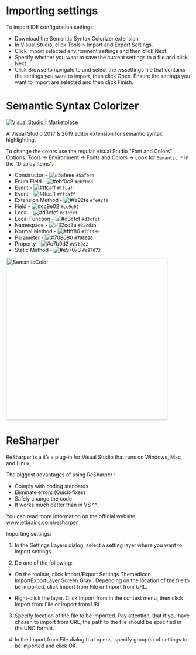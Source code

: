 # Importing settings

To import IDE configuration settings:

- Download the Semantic Syntax Colorizer extension
- In Visual Studio, click Tools > Import and Export Settings.
- Click Import selected environment settings and then click Next.
- Specify whether you want to save the current settings to a file and click Next.
- Click Browse to navigate to and select the .vssettings file that contains the settings you want to import, then click Open.
Ensure the settings you want to import are selected and then click Finish.


# Semantic Syntax Colorizer

[![Visual Studio | Marketplace](https://img.shields.io/badge/Visual%20Studio%20|%20Marketplace-1.3.3-green.svg?colorB=00a84b&logo=data%3Aimage%2Fpng%3Bbase64%2CiVBORw0KGgoAAAANSUhEUgAAABwAAAAcCAYAAAByDd%2BUAAAAGXRFWHRTb2Z0d2FyZQBBZG9iZSBJbWFnZVJlYWR5ccllPAAAAgtJREFUeNq01s9LlEEcx3F3i1gUIkEsWJEiiZR2A0tJXIKuS5cW9GyE%2FgEZCOGC4MEfGB1ClD20Fy%2B6RURQQR4NikBBg06FINopjdZSWNun9%2BA8MD3OjM%2BzPg68Ls%2FM83yY7zwzzxNxHKcq5JbBLeSwcqBXBIboJtac%2FfYdeaQRc8eEHfbD0bdlDOFSJKSSpvAc9YeM%2BxQNIawDz3yEiXZKDYzjesCwdrzAWZ%2Fjy6L2UWTwDbvo97lmbVh3grVFceOgpuMpzljCWpW3MVCgKOl5zdTv4g2uaPquyjI2GMr2GdummorAkqHvBublRnZbUoY1Gu7Jowd7xlVkmlPKlMU6Fj1l%2BIsBWcavlnJNyHJfwG%2FbGqqBk%2BhGSTPY9JA93FfW9zK2TYEnPROOYQ418ixU%2B6s1BSriHgp%2B95F340eUteiVDzS1L0gHCdMFqk28MFuWfvE2LgQ9lkwzFFvlteVtFK0Lr1B3lMA%2FOIeXSPi4%2FzbeoqnSwIvyIE56rn%2FAuOEZ1%2FAOne5OsyZ6toWuzaJWvvIPLON%2Byo9tXLOX%2F9uH04bOkjxnvefogCV0B4%2BxaQvMaTo2cMdyeD88pCplW2ACBeXiezT7%2BDxlK%2FlaqA%2FowxOcDvAfM3SUwEoNBwhcCuOfJotRn2NPhPmbOGaZ2S%2FMIBX2j%2FCEJ2gVI2g5jh9h1yN8RC%2FqvP3%2FBBgAP9DoY%2BErIbwAAAAASUVORK5CYII%3D)](https://marketplace.visualstudio.com/items?itemName=AndreasReischuck.SemanticColorizer)

A Visual Studio 2017 & 2019 editor extension for semantic syntax highlighting.

To change the colors use the regular Visual Studio "Font and Colors" Options. 
Tools -> Environment -> Fonts and Colors -> Look for `Semantic *` in the "Display items".

* Constructor - ![#5afeee](https://placehold.it/15/5afeee/000000?text=+) `#5afeee`
* Enum Field - ![#ebf0c8](https://placehold.it/15/ebf0c8/000000?text=+) `#ebf0c8`
* Event - ![#ffcaff](https://placehold.it/15/ffcaff/000000?text=+) `#ffcaff`
* Event - ![#ffcaff](https://placehold.it/15/ffcaff/000000?text=+) `#ffcaff`
* Extension Method - ![#fe92fe](https://placehold.it/15/fe92fe/000000?text=+) `#fe92fe`
* Field - ![#cc9e02](https://placehold.it/15/cc9e02/000000?text=+) `#cc9e02`
* Local - ![#d3cfcf](https://placehold.it/15/d3cfcf/000000?text=+) `#d3cfcf`
* Local Function - ![#d3cfcf](https://placehold.it/15/d3cfcf/000000?text=+) `#d3cfcf`
* Namespace - ![#32cd3a](https://placehold.it/15/32cd3a/000000?text=+) `#32cd3a`
* Normal Method - ![#ffff80](https://placehold.it/15/ffff80/000000?text=+) `#ffff80`
* Parameter - ![#708090](https://placehold.it/15/708090/000000?text=+) `#708090`
* Property - ![#c7b9d2](https://placehold.it/15/c7b9d2/000000?text=+) `#c7b9d2`
* Static Method - ![#e97073](https://placehold.it/15/e97073/000000?text=+) `#e97073`


<img width="441" alt="SemanticColor" src="https://user-images.githubusercontent.com/29870233/64491404-83223680-d268-11e9-9f4e-deefd9b02ff5.png">


# ReSharper

ReSharper is a it’s a plug-in for Visual Studio that runs on Windows, Mac, and Linux.

The biggest advantages of using ReSharper : 

- Comply with coding standards
- Eliminate errors (Quick-fixes) 
- Safely change the code
- It works much better than in VS ^^.

You can read more information on the official website:  www.jetbrains.com/resharper

Importing settings:

1. In the Settings Layers dialog, select a setting layer where you want to import settings.

2. Do one of the following:

- On the toolbar, click Import/Export Settings ThemedIcon ImportExportLayer Screen Gray . Depending on the location of the file to be imported, click Import from File or Import from URL.

- Right-click the layer. Click Import from in the context menu, then click Import from File or Import from URL.

3. Specify location of the file to be imported. Pay attention, that if you have chosen to import from URL, the path to the file should be specified in the UNC format.

4. In the Import from File dialog that opens, specify group(s) of settings to be imported and click OK.


